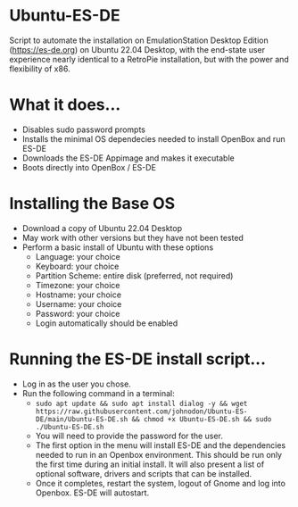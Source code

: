 # Ubuntu-ES-DE

Script to automate the installation on EmulationStation Desktop Edition (https://es-de.org) on Ubuntu 22.04 Desktop, with the end-state user experience nearly identical to a RetroPie installation, but with the power and flexibility of x86.

# What it does...
  - Disables sudo password prompts
  - Installs the minimal OS dependecies needed to install OpenBox and run ES-DE
  - Downloads the ES-DE Appimage and makes it executable
  - Boots directly into OpenBox / ES-DE


# Installing the Base OS
  - Download a copy of Ubuntu 22.04 Desktop
  - May work with other versions but they have not been tested
  - Perform a basic install of Ubuntu with these options
      - Language: your choice
      - Keyboard: your choice
      - Partition Scheme: entire disk (preferred, not required)
      - Timezone: your choice
      - Hostname: your choice
      - Username: your choice
      - Password: your choice
      - Login automatically should be enabled


# Running the ES-DE install script...
  - Log in as the user you chose.
  - Run the following command in a terminal:
      - `sudo apt update && sudo apt install dialog -y && wget https://raw.githubusercontent.com/johnodon/Ubuntu-ES-DE/main/Ubuntu-ES-DE.sh && chmod +x Ubuntu-ES-DE.sh && sudo ./Ubuntu-ES-DE.sh`
      - You will need to provide the password for the user.
      - The first option in the menu will install ES-DE and the dependencies needed to run in an Openbox environment.  This should be run only the first time during an initial install.  It will also present a list of optional software, drivers and scripts that can be installed.
      - Once it completes, restart the system, logout of Gnome and log into Openbox.  ES-DE will autostart.

